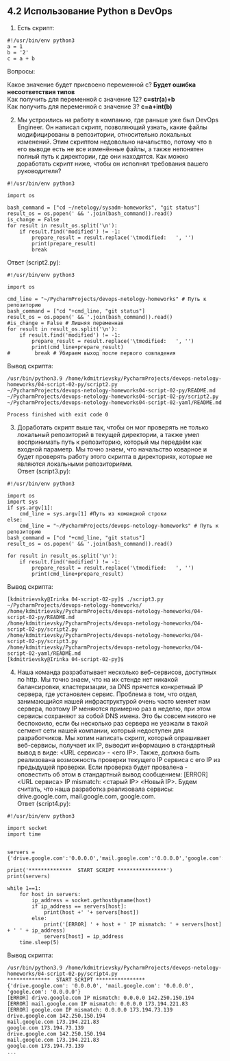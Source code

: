 ## 4.2 Использование Python в DevOps  

1. Есть скрипт:
```
#!/usr/bin/env python3
a = 1
b = '2'
c = a + b
```  

Вопросы:

Какое значение будет присвоено переменной c?    **Будет ошибка несоответствия типов**  
Как получить для переменной c значение 12?      **c=str(a)+b**  
Как получить для переменной c значение 3?       **c=a+int(b)**  

2. Мы устроились на работу в компанию, где раньше уже был DevOps Engineer. Он написал скрипт, позволяющий узнать, какие файлы модифицированы в репозитории, относительно локальных изменений. Этим скриптом недовольно начальство, потому что в его выводе есть не все изменённые файлы, а также непонятен полный путь к директории, где они находятся. Как можно доработать скрипт ниже, чтобы он исполнял требования вашего руководителя?  
```
#!/usr/bin/env python3

import os

bash_command = ["cd ~/netology/sysadm-homeworks", "git status"]
result_os = os.popen(' && '.join(bash_command)).read()
is_change = False
for result in result_os.split('\n'):
    if result.find('modified') != -1:
        prepare_result = result.replace('\tmodified:   ', '')
        print(prepare_result)
        break
```  
Ответ (script2.py):  
```
#!/usr/bin/env python3

import os

cmd_line = "~/PycharmProjects/devops-netology-homeworks" # Путь к репозиторию
bash_command = ["cd "+cmd_line, "git status"]
result_os = os.popen(' && '.join(bash_command)).read()
#is_change = False # Лишняя переменная
for result in result_os.split('\n'):
    if result.find('modified') != -1:
        prepare_result = result.replace('\tmodified:   ', '')
        print(cmd_line+prepare_result)
#        break # Убираем выход после первого совпадения
```  
Вывод скрипта:  
```
/usr/bin/python3.9 /home/kdmitrievsky/PycharmProjects/devops-netology-homeworks/04-script-02-py/script2.py
~/PycharmProjects/devops-netology-homeworks04-script-02-py/README.md
~/PycharmProjects/devops-netology-homeworks04-script-02-py/script2.py
~/PycharmProjects/devops-netology-homeworks04-script-02-yaml/README.md

Process finished with exit code 0
```  

3. Доработать скрипт выше так, чтобы он мог проверять не только локальный репозиторий в текущей директории, а также умел воспринимать путь к репозиторию, который мы передаём как входной параметр. Мы точно знаем, что начальство коварное и будет проверять работу этого скрипта в директориях, которые не являются локальными репозиториями.  
Ответ (script3.py):
```
#!/usr/bin/env python3

import os
import sys
if sys.argv[1]:
    cmd_line = sys.argv[1] #Путь из командной строки
else:
    cmd_line = "~/PycharmProjects/devops-netology-homeworks" # Путь к репозиторию
bash_command = ["cd "+cmd_line, "git status"]
result_os = os.popen(' && '.join(bash_command)).read()

for result in result_os.split('\n'):
    if result.find('modified') != -1:
        prepare_result = result.replace('\tmodified:   ', '')
        print(cmd_line+prepare_result)
```  
Вывод скрипта:  
```
[kdmitrievsky@Irinka 04-script-02-py]$ ./script3.py ~/PycharmProjects/devops-netology-homeworks/
/home/kdmitrievsky/PycharmProjects/devops-netology-homeworks/04-script-02-py/README.md
/home/kdmitrievsky/PycharmProjects/devops-netology-homeworks/04-script-02-py/script2.py
/home/kdmitrievsky/PycharmProjects/devops-netology-homeworks/04-script-02-py/script3.py
/home/kdmitrievsky/PycharmProjects/devops-netology-homeworks/04-script-02-yaml/README.md
[kdmitrievsky@Irinka 04-script-02-py]$ 
```  
4. Наша команда разрабатывает несколько веб-сервисов, доступных по http. Мы точно знаем, что на их стенде нет никакой балансировки, кластеризации, за DNS прячется конкретный IP сервера, где установлен сервис. Проблема в том, что отдел, занимающийся нашей инфраструктурой очень часто меняет нам сервера, поэтому IP меняются примерно раз в неделю, при этом сервисы сохраняют за собой DNS имена. Это бы совсем никого не беспокоило, если бы несколько раз сервера не уезжали в такой сегмент сети нашей компании, который недоступен для разработчиков. Мы хотим написать скрипт, который опрашивает веб-сервисы, получает их IP, выводит информацию в стандартный вывод в виде: <URL сервиса> - <его IP>. Также, должна быть реализована возможность проверки текущего IP сервиса c его IP из предыдущей проверки. Если проверка будет провалена - оповестить об этом в стандартный вывод сообщением: [ERROR] <URL сервиса> IP mismatch: <старый IP> <Новый IP>. Будем считать, что наша разработка реализовала сервисы: drive.google.com, mail.google.com, google.com.  
Ответ (script4.py):  
```
#!/usr/bin/env python3

import socket
import time


servers = {'drive.google.com':'0.0.0.0','mail.google.com':'0.0.0.0','google.com':'0.0.0.0'}

print('**************  START SCRIPT ****************')
print(servers)

while 1==1:
    for host in servers:
        ip_address = socket.gethostbyname(host)
        if ip_address == servers[host]:
            print(host +' '+ servers[host])
        else:
            print('[ERROR] ' + host + ' IP mismatch: ' + servers[host] + ' ' + ip_address)
            servers[host] = ip_address
    time.sleep(5)

```  
Вывод скрипта:  
```
/usr/bin/python3.9 /home/kdmitrievsky/PycharmProjects/devops-netology-homeworks/04-script-02-py/script4.py
**************  START SCRIPT ****************
{'drive.google.com': '0.0.0.0', 'mail.google.com': '0.0.0.0', 'google.com': '0.0.0.0'}
[ERROR] drive.google.com IP mismatch: 0.0.0.0 142.250.150.194
[ERROR] mail.google.com IP mismatch: 0.0.0.0 173.194.221.83
[ERROR] google.com IP mismatch: 0.0.0.0 173.194.73.139
drive.google.com 142.250.150.194
mail.google.com 173.194.221.83
google.com 173.194.73.139
drive.google.com 142.250.150.194
mail.google.com 173.194.221.83
google.com 173.194.73.139
...
```